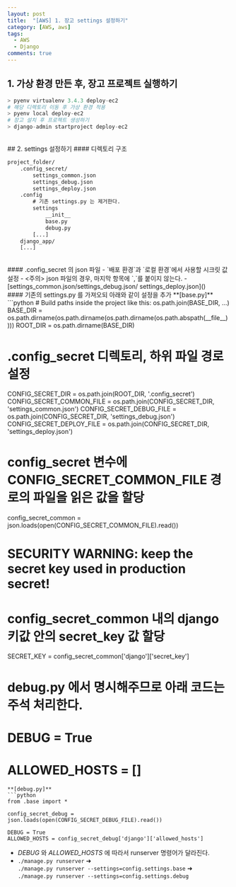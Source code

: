 ```yaml
---
layout: post
title:  "[AWS] 1. 장고 settings 설정하기"
category: [AWS, aws]
tags:
  - AWS
  - Django
comments: true
---
```


## 1. 가상 환경 만든 후, 장고 프로젝트 실행하기

```python
> pyenv virtualenv 3.4.3 deploy-ec2
# 해당 디렉토리 이동 후 가상 환경 적용
> pyenv local deploy-ec2
# 장고 설치 후 프로젝트 생성하기
> django-admin startproject deploy-ec2
```
<br>
## 2. settings 설정하기
#### 디렉토리 구조

```txt
project_folder/
    .config_secret/
        settings_common.json
        settings_debug.json
        settings_deploy.json
    .config
        # 기존 settings.py 는 제거한다.
        settings
            __init__
            base.py
            debug.py
        [...]
    django_app/
    [...]
```
<br>
#### .config_secret 의 json 파일
- `배포 환경`과 `로컬 환경`에서 사용할 시크릿 값 설정
- <주의> json 파일의 경우, 마지막 항목에 `,`를 붙이지 않는다.
- [settings_common.json/settings_debug.json/
settings_deploy.json]()

<br>
#### 기존의 settings.py 를 가져오되 아래와 같이 설정을 추가
**[base.py]**
```python
# Build paths inside the project like this: os.path.join(BASE_DIR, ...)
BASE_DIR = os.path.dirname(os.path.dirname(os.path.dirname(os.path.abspath(__file__))))
ROOT_DIR = os.path.dirname(BASE_DIR)

# .config_secret 디렉토리, 하위 파일 경로 설정
CONFIG_SECRET_DIR = os.path.join(ROOT_DIR, '.config_secret')
CONFIG_SECRET_COMMON_FILE = os.path.join(CONFIG_SECRET_DIR, 'settings_common.json')
CONFIG_SECRET_DEBUG_FILE = os.path.join(CONFIG_SECRET_DIR, 'settings_debug.json')
CONFIG_SECRET_DEPLOY_FILE = os.path.join(CONFIG_SECRET_DIR, 'settings_deploy.json')

# config_secret 변수에 CONFIG_SECRET_COMMON_FILE 경로의 파일을 읽은 값을 할당
config_secret_common = json.loads(open(CONFIG_SECRET_COMMON_FILE).read())

# SECURITY WARNING: keep the secret key used in production secret!
# config_secret_common 내의 django 키값 안의 secret_key 값 할당
SECRET_KEY = config_secret_common['django']['secret_key']

# debug.py 에서 명시해주므로 아래 코드는 주석 처리한다.
# DEBUG = True
# ALLOWED_HOSTS = []
```
**[debug.py]**
```python
from .base import *

config_secret_debug = json.loads(open(CONFIG_SECRET_DEBUG_FILE).read())

DEBUG = True
ALLOWED_HOSTS = config_secret_debug['django']['allowed_hosts']
```
- *DEBUG* 와 *ALLOWED_HOSTS* 에 따라서 runserver 명령어가 달라진다.
- `./manage.py runserver` ➜ <br>
`./manage.py runserver --settings=config.settings.base` ➜ <br>
`./manage.py runserver --settings=config.settings.debug`
